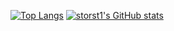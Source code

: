 [![Top Langs](https://github-readme-stats-phi-eight-41.vercel.app/api/top-langs/?username=storst1&layout=donut-vertical&theme=dark)](https://github.com/storst1/github-readme-stats)
[![storst1's GitHub stats](https://github-readme-stats-phi-eight-41.vercel.app/api?username=storst1&theme=dark)](https://github.com/storst1/github-readme-stats) </br>

